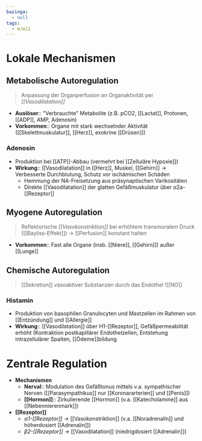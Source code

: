 ```yaml
---
bazinga:
  - null
tags:
  - m/m11
---
```

# Lokale Mechanismen
## Metabolische Autoregulation
> Anpassung der Organperfusion an Organaktivität per *[[Vasodilatation]]*
- **Auslöser**:: "Verbrauchte" Metabolite (z.B. pCO2, [[Lactat]], Protonen, [[ADP]], AMP, Adenosin)
- **Vorkommen**:: Organe mit stark wechselnder Aktivität ([[Skelettmuskulatur]], [[Herz]], exokrine [[Drüsen]])
###  Adenosin
- Produktion bei [[ATP]]-Abbau  (vermehrt bei [[Zelluläre Hypoxie]])
- **Wirkung**:: [[Vasodilatation]] in [[Herz]], Muskel, [[Gehirn]] → Verbesserte Durchblutung, Schutz vor ischämischen Schäden
	- Hemmung der NA-Freisetzung aus präsynaptischen Varikositäten
	- Direkte [[Vasodilatation]] der glatten Gefäßmuskulatur über α2a-[[Rezeptor]]


## Myogene Autoregulation
> Reflektorische *[[Vasokonstriktion]]* bei erhöhtem transmuralem Druck ([[Bayliss-Effekt]]) → [[Perfusion]] konstant halten
- **Vorkommen**:: Fast alle Organe (insb. [[Niere]], [[Gehirn]]) außer [[Lunge]]

## Chemische Autoregulation
> [[Sekretion]] vasoaktiver Substanzen durch das Endothel
![[NO]]
### Histamin
- Produktion von basophilen Granulocyten und Mastzellen im Rahmen von [[Entzündung]] und [[Allergie]]
- **Wirkung**:: [[Vasodilatation]] über H1-[[Rezeptor]], Gefäßpermeabilität erhöht (Kontraktion postkapillärer Endothelzellen, Entstehung intrazellulärer Spalten, [[Ödeme]]bildung

# Zentrale Regulation
- **Mechanismen**
	- **Nerval**:: Modulation des Gefäßtonus mittels v.a. sympathischer Nerven ([[Parasympathikus]] nur [[Koronararterien]] und [[Penis]])
	- **[[Hormon]]**:: Zirkulierende [[Hormon]] (v.a. [[Katecholamine]] aus [[Nebennierenmark]])
- **[[Rezeptor]]**
	- *α1-[[Rezeptor]]* → [[Vasokonstriktion]] (v.a. [[Noradrenalin]] und höherdosiert [[Adrenalin]])
	- *β2-[[Rezeptor]]* → [[Vasodilatation]] (niedrigdosiert [[Adrenalin]])
